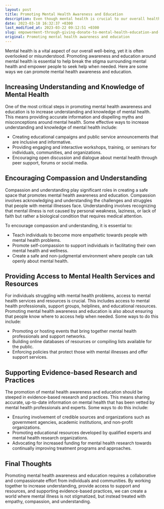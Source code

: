 ```yaml
---
layout: post
title: Promoting Mental Health Awareness and Education
description: Even though mental health is crucial to our overall health, it is frequently disregarded or misinterpreted. Raising awareness and educating people about mental health is critical in eradicating the social stigma attached to it and giving people the confidence to seek help when required. Below are some of the strategies we can use to promote awareness and increase education regarding mental health.
date: 2023-03-18 16:32:37 +0300
last_modified_at: 2023-03-22 09:12:51 +0300
slug: empowerment-through-giving-donate-to-mental-health-education-and-awareness
original: Promoting mental health awareness and education
---
```

Mental health is a vital aspect of our overall well-being, yet it is often overlooked or misunderstood. Promoting awareness and education around mental health is essential to help break the stigma surrounding mental health and empower people to seek help when needed. Here are some ways we can promote mental health awareness and education.

## Increasing Understanding and Knowledge of Mental Health

One of the most critical steps in promoting mental health awareness and education is to increase understanding and knowledge of mental health. This means providing accurate information and dispelling myths and misconceptions around mental health. Some effective ways to increase understanding and knowledge of mental health include:

* Creating educational campaigns and public service announcements that are inclusive and informative.
* Providing engaging and interactive workshops, training, or seminars for individuals, communities, and organizations.
* Encouraging open discussion and dialogue about mental health through peer support, forums or social media.

## Encouraging Compassion and Understanding

Compassion and understanding play significant roles in creating a safe space that promotes mental health awareness and education. Compassion involves acknowledging and understanding the challenges and struggles that people with mental illnesses face. Understanding involves recognizing that mental illness is not caused by personal weakness, laziness, or lack of faith but rather a biological condition that requires medical attention.

To encourage compassion and understanding, it is essential to:

* Teach individuals to become more empathetic towards people with mental health problems.
* Promote self-compassion to support individuals in facilitating their own mental health and wellness.
* Create a safe and non-judgmental environment where people can talk openly about mental health.

## Providing Access to Mental Health Services and Resources

For individuals struggling with mental health problems, access to mental health services and resources is crucial. This includes access to mental health professionals, support groups, helplines, and educational resources. Promoting mental health awareness and education is also about ensuring that people know where to access help when needed. Some ways to do this include:

* Promoting or hosting events that bring together mental health professionals and support networks.
* Building online databases of resources or compiling lists available for the public.
* Enforcing policies that protect those with mental illnesses and offer support services.

## Supporting Evidence-based Research and Practices

The promotion of mental health awareness and education should be steeped in evidence-based research and practices. This means sharing accurate, up-to-date information on mental health that has been vetted by mental health professionals and experts. Some ways to do this include:

* Ensuring involvement of credible sources and organizations such as government agencies, academic institutions, and non-profit organizations.
* Promoting educational resources developed by qualified experts and mental health research organizations.
* Advocating for increased funding for mental health research towards continually improving treatment programs and approaches.

## Final Thoughts

Promoting mental health awareness and education requires a collaborative and compassionate effort from individuals and communities. By working together to increase understanding, provide access to support and resources, and supporting evidence-based practices, we can create a world where mental illness is not stigmatized, but instead treated with empathy, compassion, and understanding.